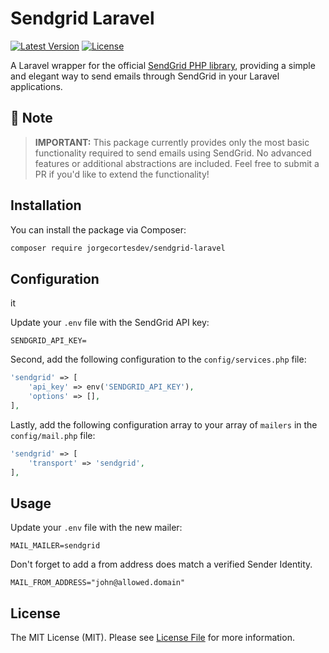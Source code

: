 # Sendgrid Laravel

[![Latest Version](https://img.shields.io/packagist/v/jorgecortesdev/sendgrid-laravel.svg?style=flat-square)](https://packagist.org/packages/jorgecortesdev/sendgrid-laravel)
[![License](https://img.shields.io/packagist/l/jorgecortesdev/sendgrid-laravel?style=flat-square&link=LICENSE.md)](LICENSE.md)

A Laravel wrapper for the official [SendGrid PHP library](https://github.com/sendgrid/sendgrid-php), providing a simple and elegant way to send emails through SendGrid in your Laravel applications.

## 🚨 Note

> **IMPORTANT:** This package currently provides only the most basic functionality required to send emails using SendGrid. No advanced features or additional abstractions are included. Feel free to submit a PR if you'd like to extend the functionality!

## Installation

You can install the package via Composer:

```bash
composer require jorgecortesdev/sendgrid-laravel
```

## Configuration
it

Update your `.env` file with the SendGrid API key:

```env
SENDGRID_API_KEY=
```

Second, add the following configuration to the `config/services.php` file:

```php
'sendgrid' => [
    'api_key' => env('SENDGRID_API_KEY'),
    'options' => [],
],
```

Lastly, add the following configuration array to your array of `mailers` in the `config/mail.php` file:

```php
'sendgrid' => [
    'transport' => 'sendgrid',
],
```

## Usage

Update your `.env` file with the new mailer:

```
MAIL_MAILER=sendgrid
```
Don't forget to add a from address does match a verified Sender Identity.

```
MAIL_FROM_ADDRESS="john@allowed.domain"
```

## License

The MIT License (MIT). Please see [License File](LICENSE) for more information.